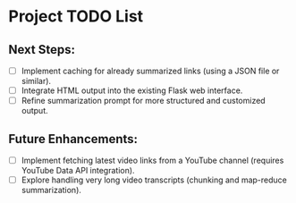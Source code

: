 # Project TODO List

## Next Steps:

- [ ] Implement caching for already summarized links (using a JSON file or similar).
- [ ] Integrate HTML output into the existing Flask web interface.
- [ ] Refine summarization prompt for more structured and customized output.

## Future Enhancements:

- [ ] Implement fetching latest video links from a YouTube channel (requires YouTube Data API integration).
- [ ] Explore handling very long video transcripts (chunking and map-reduce summarization).
